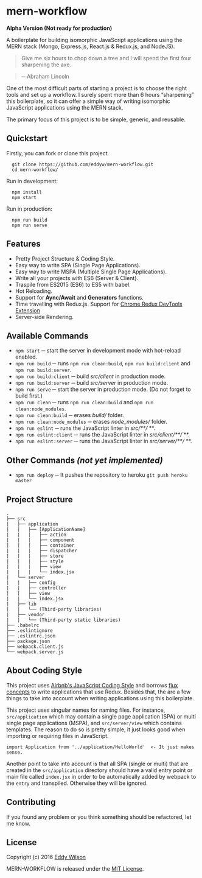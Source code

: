 # mern-workflow
**Alpha Version (Not ready for production)**

A boilerplate for building isomorphic JavaScript applications using the MERN stack (Mongo, Express.js, React.js & Redux.js, and NodeJS).

> Give me six hours to chop down a tree and I will spend the first four sharpening the axe.

> ─ Abraham Lincoln

One of the most difficult parts of starting a project is to choose the right tools and set up a workflow. I surely spent more than 6 hours “sharpening” this boilerplate, so it can offer a simple way of writing isomorphic JavaScript applications using the MERN stack.

The primary focus of this project is to be simple, generic, and reusable.

## Quickstart

Firstly, you can fork or clone this project.
```
  git clone https://github.com/eddyw/mern-workflow.git
  cd mern-workflow/
```
Run in development:

```
  npm install
  npm start
```
Run in production:
```
  npm run build
  npm run serve
```
## Features
* Pretty Project Structure & Coding Style.
* Easy way to write SPA (Single Page Applications).
* Easy way to write MSPA (Multiple Single Page Applications).
* Write all your projects with ES6 (Server & Client).
* Traspile from ES2015 (ES6) to ES5 with babel.
* Hot Reloading.
* Support for **Aync/Await** and **Generators** functions.
* Time travelling with Redux.js. Support for [Chrome Redux DevTools Extension](https://chrome.google.com/webstore/detail/redux-devtools/lmhkpmbekcpmknklioeibfkpmmfibljd)
* Server-side Rendering.

## Available Commands

* `npm start` ─ start the server in development mode with hot-reload enabled.
* `npm run build` ─ runs `npm run clean:build`, `npm run build:client` and `npm run build:server`.
* `npm run build:client` ─ build *src/client* in production mode.
* `npm run build:server` ─ build *src/server* in production mode.
* `npm run serve` ─ start the server in production mode. (Do not forget to build first.)
* `npm run clean` ─ runs `npm run clean:build` and `npm run clean:node_modules`.
* `npm run clean:build` ─ erases *build/* folder.
* `npm run clean:node_modules` ─ erases *node_modules/* folder.
* `npm run eslint` ─ runs the JavaScript linter in *src/**/* **.
* `npm run eslint:client` ─ runs the JavaScript linter in *src/client/**/* **.
* `npm run eslint:server` ─ runs the JavaScript linter in *src/server/**/* **.

## Other Commands *(not yet implemented)*

* `npm run deploy` ─ It pushes the repository to heroku `git push heroku master`

## Project Structure

```
.
├── src
|   ├── application
|   |   ├── [ApplicationName]
|   |   |   ├── action
|   |   |   ├── component
|   |   |   ├── container
|   |   |   ├── dispatcher
|   |   |   ├── store
|   |   |   ├── style
|   |   |   ├── view
|   |   |   └── index.jsx
|   └── server
|   |   ├── config
|   |   ├── controller
|   |   ├── view
|   |   └── index.jsx
|   ├── lib
|   |   └── (Third-party libraries)
|   ├── vendor
|   |   └── (Third-party static libraries)
├── .babelrc
├── .eslintignore
├── .eslintrc.json
├── package.json
├── webpack.client.js
└── webpack.server.js
```
## About Coding Style
This project uses [Airbnb's JavaScript Coding Style](https://github.com/airbnb/javascript) and borrows [flux concepts](https://github.com/facebook/flux/tree/master/examples/flux-concepts) to write applications that use Redux. Besides that, the are a few things to take into account when writing applications using this boilerplate.

This project uses singular names for naming files. For instance, `src/application` which may contain a single page application (SPA) or multi single page applications (MSPA), and `src/server/view` which contains templates. The reason to do so is pretty simple, it just looks good when importing or requiring files in JavaScript.

```
import Application from '../application/HelloWorld'  <- It just makes sense.
```
Another point to take into account is that all SPA (single or multi) that are created in the `src/application` directory should have a valid entry point or main file called `index.jsx` in order to be automatically added by webpack to the `entry` and transpiled. Otherwise they will be ignored.

## Contributing
If you found any problem or you think something should be refactored, let me know.

## License
Copyright (c) 2016 [Eddy Wilson](https://www.linkedin.com/in/ieddyw)

MERN-WORKFLOW is released under the [MIT License](http://www.opensource.org/licenses/MIT).
